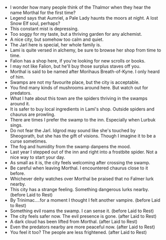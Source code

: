 - I wonder how many people think of the Thalmor when they hear the name Morthal for the first time?
- Legend says that Aumriel, a Pale Lady haunts the moors at night. A lost Snow Elf soul, perhaps?
- This constant mist is depressing.
- Too soggy for my taste, but a thriving garden for any alchemist.
- A nice city, but somehow too calm and quiet.
- The Jarl here is special, her whole family is.
- Lami is quite versed in alchemy, be sure to browse her shop from time to time.
- Falion has a shop here, if you're looking for new scrolls or books.
- I may not like Falion, but he'll buy those surplus staves off you.
- Morthal is said to be named after Morihaus Breath-of-Kyne. I only heard of him.
- Swamps are not my favourite place, but the city is acceptable.
- You find many kinds of mushrooms around here. But watch out for predators.
- What I hate about this town are the spiders thriving in the swamps around it.
- It is safer to buy local ingredients in Lami's shop. Outside spiders and chaurus are prowling.
- There are times I prefer the swamp to the inn. Especially when Lurbuk sings.
- Do not fear the Jarl. Idgrod may sound like she's touched by Sheogorath, but she has the gift of visions. Though I imagine it to be a curse sometimes.
- The fog and humidity from the swamp danpens the mood.
- Last year I stepped out of the inn and right into a frostbite spider. Not a nice way to start your day.
- As small as it is, the city feels welcoming after crossing the swamp.
- Be careful when leaving Morthal. I encountered chaurus close to it before.
- Whichever deity watches over Morthal be praised that no Falmer lurk nearby.
- This city has a strange feeling. Something dangerous lurks nearby. (before Laid to Rest)
- By Trinimac....for a moment I thought I felt another vampire. (before Laid to Rest)
- Something evil roams the swamp. I can sense it. (before Laid to Rest)
- The city feels safer now. The evil presence is gone. (after Laid to Rest)
- A dark cloud has been lifted from Morthal. (after Laid to Rest)
- Even the predators nearby are more peaceful now. (after Laid to Rest)
- You feel it too? The people are less frightened. (after Laid to Rest)
